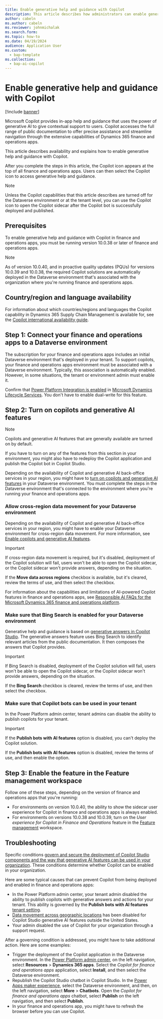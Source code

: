 ```yaml
---
title: Enable generative help and guidance with Copilot
description: This article describes how administrators can enable generative help and guidance with Copilot in finance and operations apps.
author: cabeln
ms.author: cabeln
ms.reviewer: johnmichalak
ms.search.form:
ms.topic: how-to
ms.date: 04/19/2024
audience: Application User
ms.custom: 
  - bap-template
ms.collection:
  - bap-ai-copilot
---
```


# Enable generative help and guidance with Copilot

[!include [banner](../includes/banner.md)]

Microsoft Copilot provides in-app help and guidance that uses the power of generative AI to give contextual support to users. Copilot accesses the full range of public documentation to offer precise assistance and streamline navigation through the extensive capabilities of Dynamics 365 finance and operations apps.

This article describes availability and explains how to enable generative help and guidance with Copilot.

After you complete the steps in this article, the Copilot icon appears at the top of all finance and operations apps. Users can then select the Copilot icon to access generative help and guidance.

> [!NOTE]
> Unless the Copilot capabilities that this article describes are turned off for the Dataverse environment or at the tenant level, you can use the Copilot icon to open the Copilot sidecar after the Copilot bot is successfully deployed and published.

## Prerequisites

To enable generative help and guidance with Copilot in finance and operations apps, you must be running version 10.0.38 or later of finance and operations apps.

> [!NOTE]
> As of version 10.0.40, and in proactive quality updates (PQUs) for versions 10.0.39 and 10.0.38, the required Copilot solutions are automatically deployed in the Dataverse environment that's associated with the organization where you're running finance and operations apps.

## Country/region and language availability

For information about which countries/regions and languages the Copilot capability in Dynamics 365 Supply Chain Management is available for, see the [Copilot international availability guide](https://dynamics.microsoft.com/availability-reports/copilotreport/).

## Step 1: Connect your finance and operations apps to a Dataverse environment

The subscription for your finance and operations apps includes an initial Dataverse environment that's deployed in your tenant. To support copilots, your finance and operations apps environment must be associated with a Dataverse environment. Typically, this association is automatically enabled. However, in some situations, the tenant or environment admin must enable it.

Confirm that [Power Platform Integration is enabled](../power-platform/enable-power-platform-integration.md) in [Microsoft Dynamics Lifecycle Services](../lifecycle-services/lcs-user-guide.md). You don't have to enable dual-write for this feature.

## Step 2: Turn on copilots and generative AI features

> [!NOTE]
> Copilots and generative AI features that are generally available are turned on by default.
>
> If you have to turn on any of the features from this section in your environment, you might also have to redeploy the Copilot application and publish the Copilot bot in Copilot Studio.

Depending on the availability of Copilot and generative AI back-office services in your region, you might have to [turn on copilots and generative AI features](/power-platform/admin/geographical-availability-copilot) in your Dataverse environment. You must complete the steps in the Dataverse environment that's connected to the environment where you're running your finance and operations apps.

### Allow cross-region data movement for your Dataverse environment

Depending on the availability of Copilot and generative AI back-office services in your region, you might have to enable your Dataverse environment for cross-region data movement. For more information, see [Enable copilots and generative AI features](/power-platform/admin/geographical-availability-copilot).

> [!IMPORTANT]
> If cross-region data movement is required, but it's disabled, deployment of the Copilot solution will fail, users won't be able to open the Copilot sidecar, or the Copilot sidecar won't provide answers, depending on the situation.

If the **Move data across regions** checkbox is available, but it's cleared, review the terms of use, and then select the checkbox.

For information about the capabilities and limitations of AI-powered Copilot features in finance and operations apps, see [Responsible AI FAQs for the Microsoft Dynamics 365 finance and operations platform](../responsible-ai/responsible-ai-overview.md).

### Make sure that Bing Search is enabled for your Dataverse environment

Generative help and guidance is based on [generative answers in Copilot Studio](/microsoft-copilot-studio/nlu-boost-conversations). The generative answers feature uses Bing Search to identify relevant articles from the public documentation. It then composes the answers that Copilot provides.

> [!IMPORTANT]
> If Bing Search is disabled, deployment of the Copilot solution will fail, users won't be able to open the Copilot sidecar, or the Copilot sidecar won't provide answers, depending on the situation.

If the **Bing Search** checkbox is cleared, review the terms of use, and then select the checkbox.

### Make sure that Copilot bots can be used in your tenant

In the Power Platform admin center, tenant admins can disable the ability to publish copilots for your tenant.

> [!IMPORTANT]
> If the **Publish bots with AI features** option is disabled, you can't deploy the Copilot solution.

If the **Publish bots with AI features** option is disabled, review the terms of use, and then enable the option.

## Step 3: Enable the feature in the Feature management workspace

Follow one of these steps, depending on the version of finance and operations apps that you're running:

- For environments on version 10.0.40, the ability to show the sidecar user experience for Copilot in finance and operations apps is always enabled.
- For environments on versions 10.0.38 and 10.0.39, turn on the *User experience for Copilot in Finance and Operations* feature in the [Feature management](../../fin-ops/get-started/feature-management/feature-management-overview.md) workspace.

## Troubleshooting

Specific conditions [govern and secure the deployment of Copilot Studio components and the way that generative AI features can be used in your organization](/microsoft-copilot-studio/security-and-governance). These conditions determine whether Copilot can be enabled in your organization.

Here are some typical causes that can prevent Copilot from being deployed and enabled in finance and operations apps:

- In the Power Platform admin center, your tenant admin disabled the ability to publish copilots with generative answers and actions for your tenant. This ability is governed by the **Publish bots with AI features** [tenant setting](/microsoft-copilot-studio/security-and-governance).
- [Data movement across geographic locations](/microsoft-copilot-studio/manage-data-movement-outside-us) has been disabled for Copilot Studio generative AI features outside the United States.
- Your admin disabled the use of Copilot for your organization through a support request.

After a governing condition is addressed, you might have to take additional action. Here are some examples:

- Trigger the deployment of the Copilot application in the Dataverse environment. In the [Power Platform admin center](https://admin.powerplatform.microsoft.com/resources/applications), on the left navigation, select **Resources** \> **Dynamics 365 apps**. Select the *Copilot for finance and operations apps* application, select **Install**, and then select the Dataverse environment.
- Republish the Copilot Studio chatbot in Copilot Studio. In the [Power Apps maker experience](https://make.powerapps.com/), select the Dataverse environment, and then, on the left navigation, select **More** \> **Chatbots**. Open the *Copilot for finance and operations apps* chatbot, select **Publish** on the left navigation, and then select **Publish**.
- In your finance and operations app, you might have to refresh the browser before you can use Copilot.
